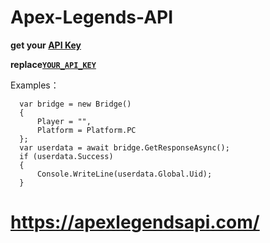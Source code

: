 # Apex-Legends-API

**get your [API Key](https://portal.apexlegendsapi.com/)**

**replace[`YOUR_API_KEY`](https://github.com/FirmianaMarsili/Apex-Legends-API/blob/638cf284167855864b1d5fc045f7f90b6ccde115/Apex-Legends-API/ResponseBase.cs#L30)**

Examples：
  ```
    var bridge = new Bridge()
    {
        Player = "",
        Platform = Platform.PC
    };
    var userdata = await bridge.GetResponseAsync();
    if (userdata.Success)
    {
        Console.WriteLine(userdata.Global.Uid);
    }
  ```
  # https://apexlegendsapi.com/
  
